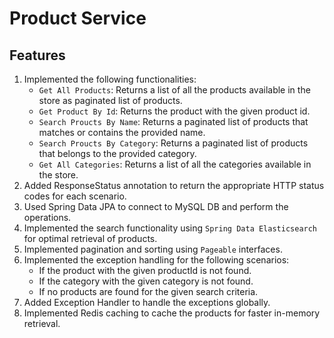 # Product Service

## Features
1. Implemented the following functionalities:
   - `Get All Products`: Returns a list of all the products available in the store as paginated list of products.
   - `Get Product By Id`: Returns the product with the given product id.
   - `Search Proucts By Name`: Returns a paginated list of products that matches or contains the provided name.
   - `Search Proucts By Category`: Returns a paginated list of products that belongs to the provided category.
   - `Get All Categories`: Returns a list of all the categories available in the store.
2. Added ResponseStatus annotation to return the appropriate HTTP status codes for each scenario.
3. Used Spring Data JPA to connect to MySQL DB and perform the operations. 
4. Implemented the search functionality using `Spring Data Elasticsearch` for optimal retrieval of products. 
5. Implemented pagination and sorting using `Pageable` interfaces. 
6. Implemented the exception handling for the following scenarios:
   - If the product with the given productId is not found.
   - If the category with the given category is not found.
   - If no products are found for the given search criteria.
7. Added Exception Handler to handle the exceptions globally.
8. Implemented Redis caching to cache the products for faster in-memory retrieval.

